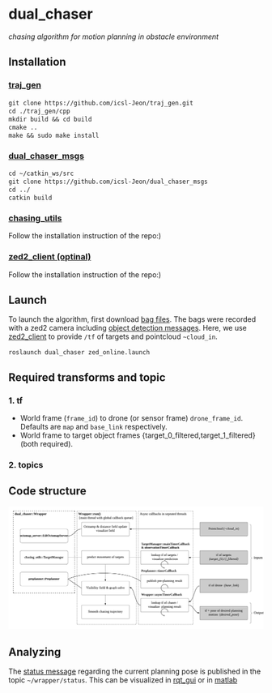 # dual_chaser
*chasing algorithm for motion planning in obstacle environment*

## Installation 

### [traj_gen](https://github.com/icsl-Jeon/traj_gen)

```
git clone https://github.com/icsl-Jeon/traj_gen.git
cd ./traj_gen/cpp
mkdir build && cd build
cmake ..
make && sudo make install
```

### [dual_chaser_msgs](https://github.com/icsl-Jeon/dual_chaser_msgs)
```
cd ~/catkin_ws/src
git clone https://github.com/icsl-Jeon/dual_chaser_msgs
cd ../
catkin build
```

### [chasing_utils](https://github.com/icsl-Jeon/chasing_utils.git)
Follow the installation instruction of the repo:)

### [zed2_client (optinal) ](https://github.com/icsl-Jeon/zed2_client.git)
Follow the installation instruction of the repo:)

## Launch 

To launch the algorithm, first download [bag files](https://drive.google.com/drive/folders/1AtZIgeRLxQMqIC9SMKBOhj9OXK96uEfw?usp=sharing). 
The bags were recorded with a zed2 camera including [object detection messages](https://www.stereolabs.com/docs/ros/object-detection/).
Here, we use [zed2_client](#zed2_client-optinal-httpsgithubcomicsl-jeonzed2_clientgit) 
to provide `/tf` of targets and pointcloud `~cloud_in`.  
```
roslaunch dual_chaser zed_online.launch 
```

## Required transforms and topic 

### 1. tf 
* World frame (`frame_id`) to drone (or sensor frame) `drone_frame_id`. Defaults are `map` and `base_link` respectively. 
* World frame to target object frames {target_0_filtered,target_1_filtered} (both required). 

### 2. topics 




## Code structure

![img](img/structure.png)



## Analyzing
The [status message](https://github.com/icsl-Jeon/dual_chaser_msgs) regarding the current planning pose is published 
in the topic `~/wrapper/status`. This can be visualized in [rqt_gui](rviz/monitor.perspective) or in [matlab](rosbag/status_log.m)

